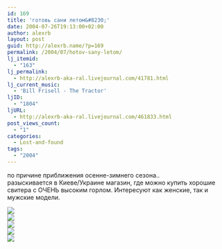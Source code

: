```yaml
---
id: 169
title: 'готовь сани летом&#8230;'
date: 2004-07-26T19:13:00+02:00
author: alexrb
layout: post
guid: http://alexrb.name/?p=169
permalink: /2004/07/hotov-sany-letom/
lj_itemid:
  - "163"
lj_permalink:
  - http://alexrb-aka-ral.livejournal.com/41781.html
lj_current_music:
  - 'Bill Frisell - The Tractor'
ljID:
  - "1804"
ljURL:
  - http://alexrb-aka-ral.livejournal.com/461833.html
post_views_count:
  - "1"
categories:
  - Lost-and-found
tags:
  - "2004"
---
```

по причине приближения осенне-зимнего сезона..  
разыскивается в Киеве/Украине магазин, где можно купить хорошие свитера с ОЧЕНЬ высоким горлом. Интересуют как женские, так и мужские модели.

<!--more Посмотреть на примеры свитеров-->

<img src="http://img.lj.com.ua/alexrb-aka-ral/sized_0230.jpg" target="_blank" /> </img>  
<img src="http://img.lj.com.ua/alexrb-aka-ral/Katya%203.jpg" target="_blank" /> </img>  
<img src="http://img.lj.com.ua/alexrb-aka-ral/IM001526_Medium.jpg" target="_blank" /> </img>  
<img src="http://img.lj.com.ua/alexrb-aka-ral/ds_2.jpg" target="_blank" /> </img>  
<img src="http://img.lj.com.ua/alexrb-aka-ral/cold4.jpg" target="_blank" /> </img>